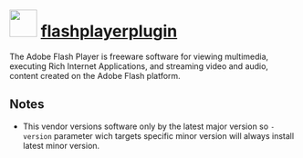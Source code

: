 ﻿# <img src="https://cdn.rawgit.com/chocolatey/chocolatey-coreteampackages/edba4a5849ff756e767cba86641bea97ff5721fe/icons/flashplayer.png" width="48" height="48"/> [flashplayerplugin](https://chocolatey.org/packages/flashplayerplugin)


The Adobe Flash Player is freeware software for viewing multimedia, executing Rich Internet Applications, and streaming video and audio, content created on the Adobe Flash platform.

## Notes

- This vendor versions software only by the latest major version so `-version` parameter wich targets specific minor version will always install latest minor version.

